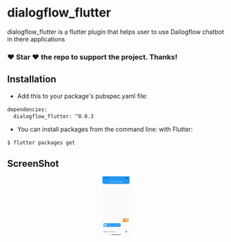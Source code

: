 # dialogflow_flutter 

dialogflow_flutter is a flutter plugin that helps user to use Dailogflow chatbot in there applications

### :heart: Star :heart: the repo to support the project. Thanks!

## Installation

* Add this to your package's pubspec.yaml file:
```
dependencies:
  dialogflow_flutter: ^0.0.3
```
* You can install packages from the command line:
  with Flutter:
```
$ flutter packages get
```

## ScreenShot

<p align="center"><img width=12.5% src="https://github.com/GoyalSidhant/dialogflow_flutter/blob/main/screenshot.png"></p>





